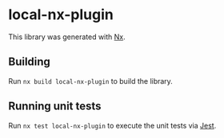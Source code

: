 # local-nx-plugin

This library was generated with [Nx](https://nx.dev).

## Building

Run `nx build local-nx-plugin` to build the library.

## Running unit tests

Run `nx test local-nx-plugin` to execute the unit tests via [Jest](https://jestjs.io).
